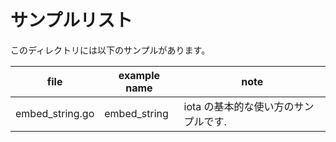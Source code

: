 # サンプルリスト

このディレクトリには以下のサンプルがあります。

|file|example name|note|
|----|------------|----|
|embed\_string.go|embed\_string|iota の基本的な使い方のサンプルです.|

